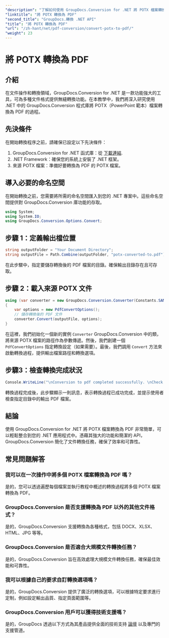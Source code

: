 ```yaml
---
"description": "了解如何使用 GroupDocs.Conversion for .NET 將 POTX 檔案轉換為 PDF。按照本逐步教程，實現無縫文件轉換。"
"linktitle": "將 POTX 轉換為 PDF"
"second_title": "GroupDocs.轉換 .NET API"
"title": "將 POTX 轉換為 PDF"
"url": "/zh-hant/net/pdf-conversion/convert-potx-to-pdf/"
"weight": 23
---
```


# 將 POTX 轉換為 PDF

## 介紹
在文件操作和轉換領域，GroupDocs.Conversion for .NET 是一款功能強大的工具，可為多種文件格式提供無縫轉換功能。在本教學中，我們將深入研究使用 .NET 中的 GroupDocs.Conversion 程式庫將 POTX（PowerPoint 範本）檔案轉換為 PDF 的過程。
## 先決條件
在開始轉換程序之前，請確保已設定以下先決條件：
1. GroupDocs.Conversion for .NET 函式庫：從 [下載連結](https://releases。groupdocs.com/conversion/net/).
2. .NET Framework：確保您的系統上安裝了 .NET 框架。
3. 來源 POTX 檔案：準備好要轉換為 PDF 的 POTX 檔案。

## 導入必要的命名空間
在開始轉換之前，您需要將所需的命名空間匯入到您的 .NET 專案中。這些命名空間提供對 GroupDocs.Conversion 庫功能的存取。
```csharp
using System;
using System.IO;
using GroupDocs.Conversion.Options.Convert;
```
## 步驟 1：定義輸出檔位置
```csharp
string outputFolder = "Your Document Directory";
string outputFile = Path.Combine(outputFolder, "potx-converted-to.pdf");
```
在此步驟中，指定要儲存轉換後的 PDF 檔案的目錄。確保輸出目錄存在且可存取。
## 步驟 2：載入來源 POTX 文件
```csharp
using (var converter = new GroupDocs.Conversion.Converter(Constants.SAMPLE_POTX))
{
    var options = new PdfConvertOptions();
    // 儲存轉換後的 PDF 文件
    converter.Convert(outputFile, options);
}
```
在這裡，我們初始化一個新的實例 `Converter` GroupDocs.Conversion 中的類，將來源 POTX 檔案的路徑作為參數傳遞。然後，我們創建一個 `PdfConvertOptions` 指定轉換設定（如果需要）。最後，我們調用 `Convert` 方法來啟動轉換過程，提供輸出檔案路徑和轉換選項。
## 步驟3：檢查轉換完成狀況
```csharp
Console.WriteLine("\nConversion to pdf completed successfully. \nCheck output in {0}", outputFolder);
```
轉換過程完成後，此步驟顯示一則訊息，表示轉換過程已成功完成，並提示使用者檢查指定目錄中的輸出 PDF 檔案。

## 結論
使用 GroupDocs.Conversion for .NET 將 POTX 檔案轉換為 PDF 非常簡單，可以輕鬆整合到您的 .NET 應用程式中。憑藉其強大的功能和簡潔的 API，GroupDocs.Conversion 簡化了文件轉換任務，確保了效率和可靠性。
## 常見問題解答
### 我可以在一次操作中將多個 POTX 檔案轉換為 PDF 嗎？
是的，您可以透過遍歷每個檔案並執行教程中概述的轉換過程將多個 POTX 檔案轉換為 PDF。
### GroupDocs.Conversion 是否支援轉換為 PDF 以外的其他文件格式？
是的，GroupDocs.Conversion 支援轉換為各種格式，包括 DOCX、XLSX、HTML、JPG 等等。
### GroupDocs.Conversion 是否適合大規模文件轉換任務？
是的，GroupDocs.Conversion 旨在高效處理大規模文件轉換任務，確保最佳效能和可靠性。
### 我可以根據自己的要求自訂轉換選項嗎？
是的，GroupDocs.Conversion 提供了廣泛的轉換選項，可以根據特定要求進行定制，例如設定輸出品質、指定頁面範圍等。
### GroupDocs.Conversion 用戶可以獲得技術支援嗎？
是的，GroupDocs 透過以下方式為其產品提供全面的技術支持 [論壇](https://purchase.groupdocs.com/temporary-license/) 以及專門的支援管道。